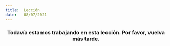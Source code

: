 ```yaml
---
title:  Lección
date:   08/07/2021
---
```


### <center>Todavía estamos trabajando en esta lección. Por favor, vuelva más tarde.</center>